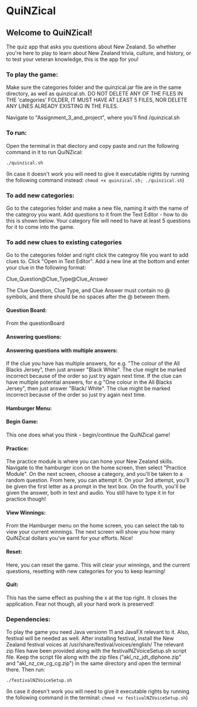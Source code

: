 # QuiNZical


## Welcome to QuiNZical!

The quiz app that asks you questions about New Zealand.
So whether you're here to play to learn about New Zealand trivia, culture, and history, or to test your veteran knowledge, this is the app for you!


### To play the game:

Make sure the categories folder and the quinzical.jar file are in the same directory, as well as quinzical.sh.
DO NOT DELETE ANY OF THE FILES IN THE 'categories' FOLDER, IT MUST HAVE AT LEAST 5 FILES, NOR DELETE ANY LINES ALREADY EXISTING IN THE FILES.

Navigate to "Assignment_3_and_project", where you'll find /quinzical.sh

### To run:
Open the terminal in that diectory and copy paste and run the following command in it to run QuiNZical:


`./quinzical.sh`


(In case it doesn't work you will need to give it executable rights by running the following command instead: `chmod +x quinzical.sh; ./quinzical.sh`)

### To add new categories:

Go to the categories folder and make a new file, naming it with the name of the categroy you want.
Add questions to it from the Text Editor - how to do this is shown below.
Your category file will need to have at least 5 questions for it to come into the game.


### To add new clues to existing categories

Go to the categories folder and right click the categroy file you want to add clues to.
Click "Open in Text Editor".
Add a new line at the bottom and enter your clue in the following format:

Clue_Question@Clue_Type@Clue_Answer

The Clue Question, Clue Type, and Clue Answer must contain no @ symbols, and there should be no spaces after the @ between them.


#### Question Board:
From the questionBoard

#### Answering questions:



#### Answering questions with multiple answers:

If the clue you have has multiple answers, for e.g. "The colour of the All Blacks Jersey", then just answer "Black White".
The clue might be marked incorrect because of the order so just try again next time.
If the clue can have multiple potential answers, for e.g "One colour in the All Blacks Jersey", then just answer "Black/ White".
The clue might be marked incorrect because of the order so just try again next time.

#### Hamburger Menu:

#### Begin Game:

This one does what you think - begin/continue the QuiNZical game!

#### Practice:

The practice module is where you can hone your New Zealand skills. Navigate to the hamburger icon on the home screen, then select "Practice Module". On the next screen, choose a category, and you'll be taken to a random question. From here, you can attempt it. On your 3rd attempt, you'll be given the first letter as a prompt in the text box. On the fourth, you'll be given the answer, both in text and audio. You still have to type it in for practice though!

#### View Winnings:

From the Hamburger menu on the home screen, you can select the tab to view your current winnings. The next screen will show you how many QuiNZical dollars you've earnt for your efforts. Nice!

#### Reset:

Here, you can reset the game. This will clear your winnings, and the current questions, resetting with new categories for you to keep learning!

#### Quit:

This has the same effect as pushing the x at the top right. It closes the application. Fear not though, all your hard work is preserved!

### Dependencies:

To play the game you need Java versionn 11 and JavaFX relevant to it.
Also, festival will be needed as well. After installing festival, install the New Zealand festival voices at /usr/share/festival/voices/english/
The relevant zip files have been provided along with the festivalNZVoiceSetup.sh script file.
Keep the script file along with the zip files ("akl_nz_jdt_diphone.zip" and "akl_nz_cw_cg_cg.zip") in the same directory and open the terminal there. Then run:


`./festivalNZVoiceSetup.sh`


(In case it doesn't work you will need to give it executable rights by running the following command in the terminal: `chmod +x festivalNZVoiceSetup.sh`)
